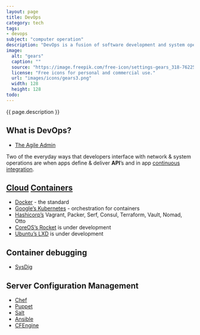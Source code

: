 ```yaml
---
layout: page
title: DevOps
category: tech
tags:
- devops
subject: "computer operation"
description: "DevOps is a fusion of software development and system operations, teaming dev and ops personnel to automate applications delivery and infrastructure changes."
image:
  alt: "gears"
  caption: ""
  source: "https://image.freepik.com/free-icon/settings-gears_318-76225.png"
  license: "Free icons for personal and commercial use."
  url: "images/icons/gears3.png"
  width: 128
  height: 128
todo:
---
```


{{ page.description }}

What is DevOps?
-----
* [The Agile Admin](https://theagileadmin.com/what-is-devops/)

Two of the everyday ways that developers interface with network & system
operations are when apps define & deliver **API**’s and in app
[continuous integration]({{site.baseurl}}tech/ci.html).

[Cloud](https://en.wikipedia.org/wiki/Cloud_computing) [Containers](https://www.opencontainers.org/about)
-----
* [Docker](https://www.docker.com/what-docker) - the standard
* [Google’s Kubernetes](http://kubernetes.io/) - orchestration for containers
* [Hashicorp’s](https://www.hashicorp.com/#tools) Vagrant, Packer, Serf, Consul, Terraform, Vault, Nomad, Otto
* [CoreOS’s Rocket](https://github.com/coreos/rkt#rkt---app-container-runtime) is under development
* [Ubuntu’s LXD](http://www.ubuntu.com/cloud/lxd) is under development

Container debugging
---------------
* [SysDig](http://www.sysdig.org/)

Server Configuration Management
-----
* [Chef](https://www.chef.io/)
* [Puppet](https://puppet.com/)
* [Salt](https://saltstack.com/)
* [Ansible](https://www.ansible.com/)
* [CFEngine](https://cfengine.com/)
